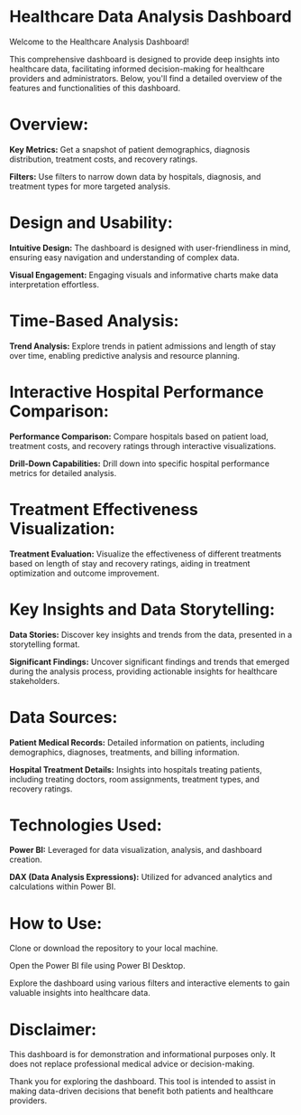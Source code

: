 # Healthcare Data Analysis Dashboard
Welcome to the Healthcare Analysis Dashboard!




This comprehensive dashboard is designed to provide deep insights into healthcare data, facilitating informed decision-making for healthcare providers and administrators. Below, you'll find a detailed overview of the features and functionalities of this dashboard.

# Overview:
**Key Metrics:** Get a snapshot of patient demographics, diagnosis distribution, treatment costs, and recovery ratings.

**Filters:** Use filters to narrow down data by hospitals, diagnosis, and treatment types for more targeted analysis.

# Design and Usability:
**Intuitive Design:** The dashboard is designed with user-friendliness in mind, ensuring easy navigation and understanding of complex data.

**Visual Engagement:** Engaging visuals and informative charts make data interpretation effortless.

# Time-Based Analysis:
**Trend Analysis:** Explore trends in patient admissions and length of stay over time, enabling predictive analysis and resource planning.

# Interactive Hospital Performance Comparison:
**Performance Comparison:** Compare hospitals based on patient load, treatment costs, and recovery ratings through interactive visualizations.

**Drill-Down Capabilities:** Drill down into specific hospital performance metrics for detailed analysis.

# Treatment Effectiveness Visualization:
**Treatment Evaluation:** Visualize the effectiveness of different treatments based on length of stay and recovery ratings, aiding in treatment optimization and outcome improvement.

# Key Insights and Data Storytelling:
**Data Stories:** Discover key insights and trends from the data, presented in a storytelling format.

**Significant Findings:** Uncover significant findings and trends that emerged during the analysis process, providing actionable insights for healthcare stakeholders.

# Data Sources:
**Patient Medical Records:** Detailed information on patients, including demographics, diagnoses, treatments, and billing information.

**Hospital Treatment Details:** Insights into hospitals treating patients, including treating doctors, room assignments, treatment types, and recovery ratings.

# Technologies Used:
**Power BI:** Leveraged for data visualization, analysis, and dashboard creation.

**DAX (Data Analysis Expressions):** Utilized for advanced analytics and calculations within Power BI.

# How to Use:
Clone or download the repository to your local machine.

Open the Power BI file using Power BI Desktop.

Explore the dashboard using various filters and interactive elements to gain valuable insights into healthcare data.

# Disclaimer:
This dashboard is for demonstration and informational purposes only. It does not replace professional medical advice or decision-making.

Thank you for exploring the dashboard. This tool is intended to assist in making data-driven decisions that benefit both patients and healthcare providers.
